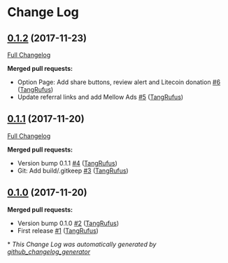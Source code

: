# Change Log

## [0.1.2](https://github.com/TypistTech/clepsydra-chrome/tree/0.1.2) (2017-11-23)
[Full Changelog](https://github.com/TypistTech/clepsydra-chrome/compare/0.1.1...0.1.2)

**Merged pull requests:**

- Option Page: Add share buttons, review alert and Litecoin donation [\#6](https://github.com/TypistTech/clepsydra-chrome/pull/6) ([TangRufus](https://github.com/TangRufus))
- Update referral links and add Mellow Ads [\#5](https://github.com/TypistTech/clepsydra-chrome/pull/5) ([TangRufus](https://github.com/TangRufus))

## [0.1.1](https://github.com/TypistTech/clepsydra-chrome/tree/0.1.1) (2017-11-20)
[Full Changelog](https://github.com/TypistTech/clepsydra-chrome/compare/0.1.0...0.1.1)

**Merged pull requests:**

- Version bump 0.1.1 [\#4](https://github.com/TypistTech/clepsydra-chrome/pull/4) ([TangRufus](https://github.com/TangRufus))
- Git: Add build/.gitkeep [\#3](https://github.com/TypistTech/clepsydra-chrome/pull/3) ([TangRufus](https://github.com/TangRufus))

## [0.1.0](https://github.com/TypistTech/clepsydra-chrome/tree/0.1.0) (2017-11-20)
**Merged pull requests:**

- Version bump 0.1.0 [\#2](https://github.com/TypistTech/clepsydra-chrome/pull/2) ([TangRufus](https://github.com/TangRufus))
- First release [\#1](https://github.com/TypistTech/clepsydra-chrome/pull/1) ([TangRufus](https://github.com/TangRufus))



\* *This Change Log was automatically generated by [github_changelog_generator](https://github.com/skywinder/Github-Changelog-Generator)*